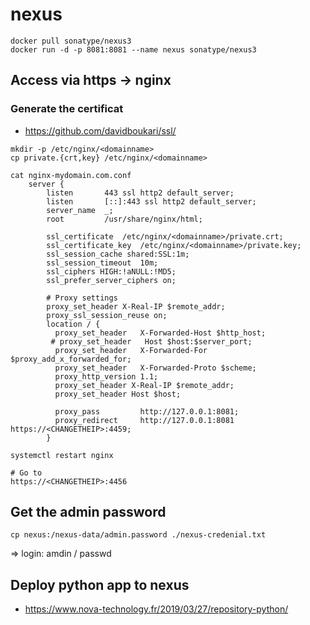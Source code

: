 # nexus

```
docker pull sonatype/nexus3
docker run -d -p 8081:8081 --name nexus sonatype/nexus3

```

## Access via https -> nginx

### Generate the certificat
* https://github.com/davidboukari/ssl/
```
mkdir -p /etc/nginx/<domainname>
cp private.{crt,key} /etc/nginx/<domainname> 

cat nginx-mydomain.com.conf
    server {
        listen       443 ssl http2 default_server;
        listen       [::]:443 ssl http2 default_server;
        server_name  _;
        root         /usr/share/nginx/html;

        ssl_certificate  /etc/nginx/<domainname>/private.crt;
        ssl_certificate_key  /etc/nginx/<domainname>/private.key;
        ssl_session_cache shared:SSL:1m;
        ssl_session_timeout  10m;
        ssl_ciphers HIGH:!aNULL:!MD5;
        ssl_prefer_server_ciphers on;

        # Proxy settings
        proxy_set_header X-Real-IP $remote_addr;
        proxy_ssl_session_reuse on;
        location / {
          proxy_set_header   X-Forwarded-Host $http_host;
         # proxy_set_header   Host $host:$server_port;
          proxy_set_header   X-Forwarded-For $proxy_add_x_forwarded_for;
          proxy_set_header   X-Forwarded-Proto $scheme;
          proxy_http_version 1.1;
          proxy_set_header X-Real-IP $remote_addr;
          proxy_set_header Host $host;

          proxy_pass         http://127.0.0.1:8081;
          proxy_redirect     http://127.0.0.1:8081   https://<CHANGETHEIP>:4459;
        }

systemctl restart nginx

# Go to 
https://<CHANGETHEIP>:4456
```

## Get the admin password
```
cp nexus:/nexus-data/admin.password ./nexus-credenial.txt
```

=> login: amdin / passwd

## Deploy python app to nexus
* https://www.nova-technology.fr/2019/03/27/repository-python/

